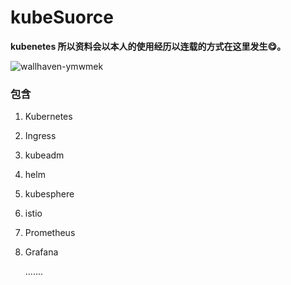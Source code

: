 # kubeSuorce

**kubenetes 所以资料会以本人的使用经历以连载的方式在这里发生😋。**

![wallhaven-ymwmek](https://gitee.com/zhangchengji/kubeSuorce/raw/master/image/wallhaven-ymwmek.jpg)

### 包含

1. Kubernetes

2. Ingress

3. kubeadm

4. helm

5. kubesphere

6. istio

7. Prometheus

8. Grafana

   .......